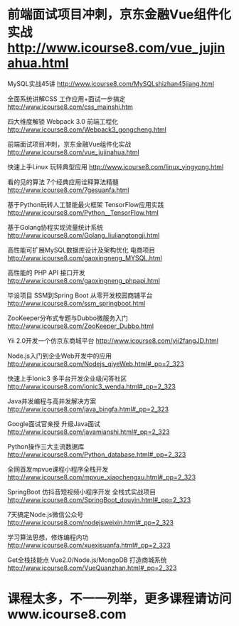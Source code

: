 # 前端面试项目冲刺，京东金融Vue组件化实战   http://www.icourse8.com/vue_jujinahua.html




MySQL实战45讲   http://www.icourse8.com/MySQLshizhan45jiang.html

全面系统讲解CSS 工作应用+面试一步搞定  http://www.icourse8.com/css_mainshi.htm

四大维度解锁 Webpack 3.0 前端工程化  http://www.icourse8.com/Webpack3_gongcheng.html

前端面试项目冲刺，京东金融Vue组件化实战  http://www.icourse8.com/vue_jujinahua.html

快速上手Linux 玩转典型应用 http://www.icourse8.com/linux_yingyong.html

看的见的算法 7个经典应用诠释算法精髓 http://www.icourse8.com/7gesuanfa.html

基于Python玩转人工智能最火框架 TensorFlow应用实践 http://www.icourse8.com/Python__TensorFlow.html

基于Golang协程实现流量统计系统 http://www.icourse8.com/Golang_liuliangtongji.html

高性能可扩展MySQL数据库设计及架构优化 电商项目 http://www.icourse8.com/gaoxingneng_MYSQL.html

高性能的 PHP API 接口开发 http://www.icourse8.com/gaoxingneng_phpapi.html

毕设项目 SSM到Spring Boot 从零开发校园商铺平台 http://www.icourse8.com/ssm_springboot.html

ZooKeeper分布式专题与Dubbo微服务入门 http://www.icourse8.com/ZooKeeper_Dubbo.html

Yii 2.0开发一个仿京东商城平台 http://www.icourse8.com/yii2fangJD.html

Node.js入门到企业Web开发中的应用  http://www.icourse8.com/Nodejs_qiyeWeb.html#_pp=2_323

快速上手Ionic3 多平台开发企业级问答社区 http://www.icourse8.com/ionic3_wenda.html#_pp=2_323

Java并发编程与高并发解决方案 http://www.icourse8.com/java_bingfa.html#_pp=2_323

Google面试官亲授 升级Java面试 http://www.icourse8.com/javamianshi.html#_pp=2_323

Python操作三大主流数据库 http://www.icourse8.com/Python_database.html#_pp=2_323

全网首发mpvue课程小程序全栈开发 http://www.icourse8.com/mpvue_xiaochengxu.html#_pp=2_323

SpringBoot 仿抖音短视频小程序开发 全栈式实战项目 http://www.icourse8.com/SpringBoot_douyin.html#_pp=2_323

7天搞定Node.js微信公众号 http://www.icourse8.com/nodejsweixin.html#_pp=2_323

学习算法思想，修炼编程内功 http://www.icourse8.com/xuexisuanfa.html#_pp=2_323

Get全栈技能点 Vue2.0/Node.js/MongoDB 打造商城系统  http://www.icourse8.com/VueQuanzhan.html#_pp=2_323

# 课程太多，不一一列举，更多课程请访问www.icourse8.com
